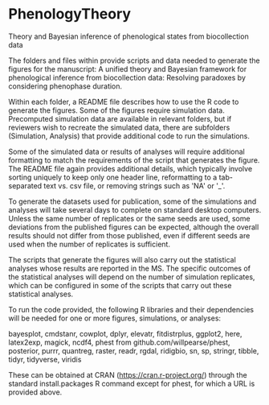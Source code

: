 # PhenologyTheory
Theory and Bayesian inference of phenological states from biocollection data

The folders and files within provide scripts and data needed to generate the figures for the manuscript: A unified theory and Bayesian framework for phenological inference from biocollection data:
Resolving paradoxes by considering phenophase duration. 

Within each folder, a README file describes how to use the R code to generate the figures. Some of the figures require simulation data. Precomputed simulation data are available in relevant folders, but if reviewers wish to recreate the simulated data, there are subfolders (Simulation, Analysis) that provide additional code to run the simulations.

Some of the simulated data or results of analyses will require additional formatting to match the requirements of the script that generates the figure. The README file again provides additional details, which typically involve sorting uniquely to keep only one header line, reformatting to a tab-separated text vs. csv file, or removing strings such as 'NA' or '_'.

To generate the datasets used for publication, some of the simulations and analyses will take several days to complete on standard desktop computers. Unless the same number of replicates or the same seeds are used, some deviations from the published figures can be expected, although the overall results should not differ from those published, even if different seeds are used when the number of replicates is sufficient. 

The scripts that generate the figures will also carry out the statistical analyses whose results are reported in the MS. The specific outcomes of the statistical analyses will depend on the number of simulation replicates, which can be configured in some of the scripts that carry out these statistical analyses. 

To run the code provided, the following R libraries and their dependencies will be needed for one or more figures, simulations, or analyses:

bayesplot,
cmdstanr,
cowplot,
dplyr,
elevatr,
fitdistrplus,
ggplot2,
here,
latex2exp,
magick,
ncdf4,
phest from github.com/willpearse/phest,
posterior,
purrr,
quantreg,
raster,
readr,
rgdal,
ridigbio,
sn,
sp,
stringr,
tibble,
tidyr,
tidyverse,
viridis

These can be obtained at CRAN (https://cran.r-project.org/) through the standard install.packages R command except for phest, for which a URL is provided above.


